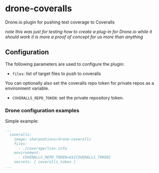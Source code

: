 # drone-coveralls

Drone.io plugin for pushing test coverage to Coveralls

_note this was just for testing how to create a plug-in for Drone.io while it should work it is more a proof of concept for us more than anything_ 

## Configuration

The following parameters are used to configure the plugin:
- `files`: list of target files to push to coveralls

You can optionally also set the coveralls repo token for private repos as a environment variable.
- `COVERALLS_REPO_TOKEN`: set the private repository token.

### Drone configuration examples

Simple example:
```yaml
...
  coveralls:
    image: sharpnotions/drone-coveralls
    files: 
      - ./coverage/lcov.info
    environment:
      - COVERALLS_REPO_TOKEN=$${COVERALLS_TOKEN}
    secrets: [ coveralls_token ]
...
```
